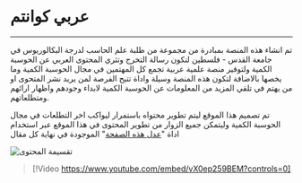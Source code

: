 #  **عربي كوانتم**
---
تم انشاء هذه المنصة بمبادرة من مجموعة من طلبة علم الحاسب لدرجة البكالوريوس في جامعة القدس - فلسطين لتكون رسالة التخرج وتثري المحتوى العربي عن الحوسبة الكمية ولتوفير منصة علمية عربية تجمع كل المهتمين في مجال الحوسبة الكمية وما يخصها بالاضافة لتكون هذه المنصة وسيلة واداة تتيح الفرصة لمن يريد نشر المتحوى او من يهتم في تلقي المزيد من المعلومات عن الحوسبة الكمية لابداء وجودهم واظهار ارائهم ومتطلعاتهم.

تم تصميم هذا الموقع ليتم تطوير محتواه باستمرار ليواكب اخر التطلعات في مجال الحوسبة الكمية وليتمكن جميع الزوار من تطوير المحتوى في هذا الموقع عبر استخدام اداة "[عدل هذه الصفحة](https://github.com/georgejaber/docfx_project/blob/master/index.md/#L1)" الموجودة في نهاية كل مقال


![تقسيمة المحتوى](~/images/Main_Project.png)



> [!Video https://www.youtube.com/embed/vX0ep259BEM?controls=0]

